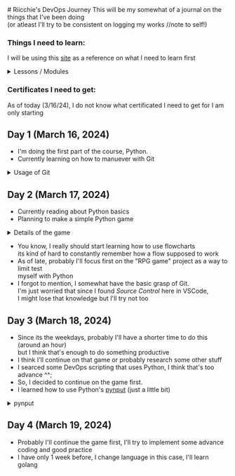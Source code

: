 <div>
# Riicchie's DevOps Journey
This will be my somewhat of a journal on the things that I've been doing </br>
(or atleast I'll try to be consistent on logging my works //note to self!)

### **Things I need to learn:** </br>
I will be using this [site](https://roadmap.sh/devops) as a reference on what I need to learn first

<details>
<summary> Lessons / Modules </summary>

  - [ ] **Learn a Programming Language**
    - [ ] Python
      - [x] Learn the Basics
      - [ ] Datastructes and Algorithms
      - [ ] Advance Topics
    - [ ] Go
</details>

### **Certificates I need to get:** </br>
As of today (3/16/24), I do not know what certificated I need to get for I am only starting

</div>

<div>

## Day 1 (March 16, 2024)
  - I'm doing the first part of the course, Python.
  - Currently learning on how to manuever with Git
  <details>
  <summary> Usage of Git </summary>
    
  ## Setting up
  ```
  git config --global user.name "[name]" 
  git config --global user.email "[email]"
  git clone [url]
  ```
  ## Staging
  ```
  git status
  git commit -m "[message]"
  ```
  ## Branching
  ```
  git branch
  git branch [branch-name]
  git checkout [branch-name]
  git merge [branch-name]
  ```
  ## Inspect
  ```
  git log
  ```
  ## Updating
  ```
  git remote add [nickname] [url]
  git merge [nickname]/[branch-name]
  git push [nickname] [branch-name]
  git pull
  ```
  </details>

## Day 2 (March 17, 2024)
  - Currently reading about Python basics
  - Planning to make a simple Python game
  <details>
  <summary>Details of the game</summary>

  ```
  # Create a RPG-like game, where there's a boss and the player needs to defeat it
  # Player can choose what class they want
  # It will have a fixed set of skills
  # Player can know how many hp the boss still has
  # It will be a turn-based type of game
  ```
  </details>

  - You know, I really should start learning how to use flowcharts </br>
  its kind of hard to constantly remember how a flow supposed to work
  - As of late, probably I'll focus first on the "RPG game" project as a way to limit test </br>
  myself with Python
  - I forgot to mention, I somewhat have the basic grasp of Git. </br>
  I'm just worried that since I found *Source Control* here in VSCode, </br>
  I might lose that knowledge but I'll try not too 

## Day 3 (March 18, 2024)
  - Since its the weekdays, probably I'll have a shorter time to do this (around an hour) </br>
  but I think that's enough to do something productive
  - I think I'll continue on that game or probably research some other stuff
  - I searced some DevOps scripting that uses Python, I think that's too advance ^^;
  - So, I decided to continue on the game first. 
  - I learned how to use Python's [pynput](https://pythonhosted.org/pynput/keyboard.html#) (just a little bit) 
  <details>
  <summary>pynput</summary>

  ```
  from pynput.keyboard import Key, Listener

  class KeyListener():
      def onKeyPressListener(self, key, target_key):
          if key == target_key:
              print("Enter has been pressed")
              return False
      
      def start_listener(self, target_key):
          with Listener(on_release=lambda key: self.onKeyPressListener(key, target_key)) as listener:
              listener.join()

  if __name__ == "__main__":
      kl = KeyListener()
      target_key = Key.enter

      kl.start_listener(target_key)
  ```
  </details>

  ## Day 4 (March 19, 2024)
  - Probably I'll continue the game first, I'll try to implement some advance coding and good practice 
  - I have only 1 week before, I change language in this case, I'll learn golang
  </div>
    
